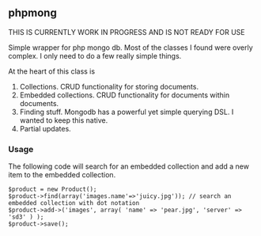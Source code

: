 ## phpmong

THIS IS CURRENTLY WORK IN PROGRESS AND IS NOT READY FOR USE

Simple wrapper for php mongo db. Most of the classes I found were overly complex. I only need to do a few really simple things. 

At the heart of this class is

1. Collections. CRUD functionality for storing documents.
2. Embedded collections. CRUD functionality for documents within documents.
3. Finding stuff. Mongodb has a powerful yet simple querying DSL. I wanted to keep this native.
4. Partial updates. 

### Usage

The following code will search for an embedded collection and add a new item to the embedded collection.

    $product = new Product();
    $product->find(array('images.name'=>'juicy.jpg')); // search an embedded collection with dot notation
    $product->add->('images', array( 'name' => 'pear.jpg', 'server' => 'sd3' ) );
    $product->save();

